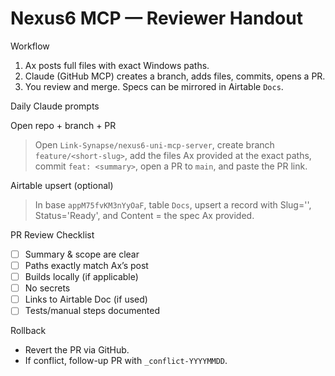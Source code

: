 # Nexus6 MCP — Reviewer Handout

Workflow
1) Ax posts full files with exact Windows paths.
2) Claude (GitHub MCP) creates a branch, adds files, commits, opens a PR.
3) You review and merge. Specs can be mirrored in Airtable `Docs`.

Daily Claude prompts

Open repo + branch + PR
> Open `Link-Synapse/nexus6-uni-mcp-server`, create branch `feature/<short-slug>`, add the files Ax provided at the exact paths, commit `feat: <summary>`, open a PR to `main`, and paste the PR link.

Airtable upsert (optional)
> In base `appM75fvKM3nYyOaF`, table `Docs`, upsert a record with Slug='<slug>', Status='Ready', and Content = the spec Ax provided.

PR Review Checklist
- [ ] Summary & scope are clear
- [ ] Paths exactly match Ax’s post
- [ ] Builds locally (if applicable)
- [ ] No secrets
- [ ] Links to Airtable Doc (if used)
- [ ] Tests/manual steps documented

Rollback
- Revert the PR via GitHub.
- If conflict, follow-up PR with `_conflict-YYYYMMDD`.

